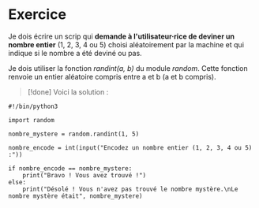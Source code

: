 # Exercice

Je dois écrire un scrip qui **demande à l'utilisateur·rice de deviner un nombre entier** (1, 2, 3, 4 ou 5) choisi aléatoirement par la machine et qui indique si le nombre a été deviné ou pas.

Je dois utiliser la fonction *randint(a, b)* du module *random*. Cette fonction renvoie un entier aléatoire compris entre a et b (a et b compris).


>[!done]
>Voici la solution :
```
#!/bin/python3

import random

nombre_mystere = random.randint(1, 5)

nombre_encode = int(input("Encodez un nombre entier (1, 2, 3, 4 ou 5) :"))

if nombre_encode == nombre_mystere:
    print("Bravo ! Vous avez trouvé !")
else:
    print("Désolé ! Vous n'avez pas trouvé le nombre mystère.\nLe nombre mystère était", nombre_mystere)
```


